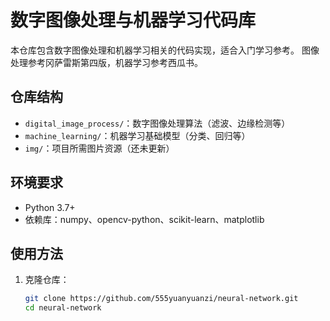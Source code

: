 # 数字图像处理与机器学习代码库

本仓库包含数字图像处理和机器学习相关的代码实现，适合入门学习参考。
图像处理参考冈萨雷斯第四版，机器学习参考西瓜书。

## 仓库结构
- `digital_image_process/`：数字图像处理算法（滤波、边缘检测等）
- `machine_learning/`：机器学习基础模型（分类、回归等）
- `img/`：项目所需图片资源（还未更新）

## 环境要求
- Python 3.7+
- 依赖库：numpy、opencv-python、scikit-learn、matplotlib

## 使用方法
1. 克隆仓库：
   ```bash
   git clone https://github.com/555yuanyuanzi/neural-network.git
   cd neural-network
